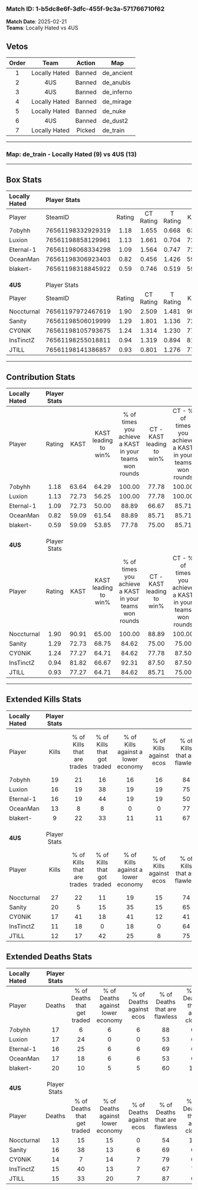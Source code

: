 ### Match ID: 1-b5dc8e6f-3dfc-455f-9c3a-571766710f62  
**Match Date**: 2025-02-21  
**Teams**: Locally Hated vs 4US  

## Vetos  

| Order | Team | Action | Map |
| :---: | :--: | :----: | --- |
| 1 | Locally Hated | Banned | de_ancient |
| 2 | 4US | Banned | de_anubis |
| 3 | 4US | Banned | de_inferno |
| 4 | Locally Hated | Banned | de_mirage |
| 5 | Locally Hated | Banned | de_nuke |
| 6 | 4US | Banned | de_dust2 |
| 7 | Locally Hated | Picked | de_train |

---  

### **Map**: de_train - Locally Hated (9) vs 4US (13)  
---  

## Box Stats  

| **Locally Hated** | Player Stats      |        |           |          |       |       |       |         |        |      |     |
| :- | :- | :-: | :-: | :-: | :-: | :-: | :-: | :-: | :-: | :-: | :-: |
| Player            | SteamID           | Rating | CT Rating | T Rating | KAST  |  ADR  | Kills | Assists | Deaths | K/D  | HS% |
| 7obyhh            | 76561198332929319 |  1.18  |   1.655   |  0.668   | 63.64 | 94.3  |  19   |    4    |   17   | 1.12 | 42  |
| Luxion            | 76561198858129961 |  1.13  |   1.661   |  0.704   | 72.73 | 87.2  |  16   |    9    |   17   | 0.94 | 37  |
| Eternal-1         | 76561198068334298 |  1.09  |   1.564   |  0.747   | 72.73 | 75.7  |  16   |    4    |   16   | 1.00 | 56  |
| OceanMan          | 76561198306923403 |  0.82  |   0.456   |  1.426   | 59.09 | 68.4  |  13   |    3    |   17   | 0.76 | 46  |
| blakert-          | 76561198318845922 |  0.59  |   0.746   |  0.519   | 59.09 | 64.2  |   9   |    6    |   20   | 0.45 | 33  |
|                   |                   |        |           |          |       |       |       |         |        |      |     |
|                   |                   |        |           |          |       |       |       |         |        |      |     |
|                   |                   |        |           |          |       |       |       |         |        |      |     |
| **4US**           | Player Stats      |        |           |          |       |       |       |         |        |      |     |
| Player            | SteamID           | Rating | CT Rating | T Rating | KAST  |  ADR  | Kills | Assists | Deaths | K/D  | HS% |
| Noccturnal        | 76561197972467619 |  1.90  |   2.509   |  1.481   | 90.91 | 122.7 |  27   |    8    |   13   | 2.08 | 44  |
| Sanity            | 76561198506019999 |  1.29  |   1.801   |  1.136   | 72.73 | 88.7  |  20   |    3    |   16   | 1.25 | 55  |
| CY0NiK            | 76561198105793675 |  1.24  |   1.314   |  1.230   | 77.27 | 80.7  |  17   |    7    |   14   | 1.21 | 29  |
| InsTinctZ         | 76561198255018811 |  0.94  |   1.319   |  0.894   | 81.82 | 58.5  |  11   |    6    |   15   | 0.73 | 36  |
| JTILL             | 76561198141386857 |  0.93  |   0.801   |  1.276   | 77.27 | 56.9  |  12   |    4    |   15   | 0.80 | 41  |
---  

## Contribution Stats  

| **Locally Hated** | Player Stats |       |                      |                                                        |                           |                                                             |                          |                                                            |
| :- | :-: | :-: | :-: | :-: | :-: | :-: | :-: | :-: |
| Player            |    Rating    | KAST  | KAST leading to win% | % of times you achieve a KAST in your teams won rounds | CT - KAST leading to win% | CT - % of times you achieve a KAST in your teams won rounds | T - KAST leading to win% | T - % of times you achieve a KAST in your teams won rounds |
| 7obyhh            |     1.18     | 63.64 |        64.29         |                         100.00                         |           77.78           |                           100.00                            |          40.00           |                           100.00                           |
| Luxion            |     1.13     | 72.73 |        56.25         |                         100.00                         |           77.78           |                           100.00                            |          28.57           |                           100.00                           |
| Eternal-1         |     1.09     | 72.73 |        50.00         |                         88.89                          |           66.67           |                            85.71                            |          28.57           |                           100.00                           |
| OceanMan          |     0.82     | 59.09 |        61.54         |                         88.89                          |           85.71           |                            85.71                            |          33.33           |                           100.00                           |
| blakert-          |     0.59     | 59.09 |        53.85         |                         77.78                          |           75.00           |                            85.71                            |          20.00           |                           50.00                            |
|                   |              |       |                      |                                                        |                           |                                                             |                          |                                                            |
|                   |              |       |                      |                                                        |                           |                                                             |                          |                                                            |
|                   |              |       |                      |                                                        |                           |                                                             |                          |                                                            |
| **4US**           | Player Stats |       |                      |                                                        |                           |                                                             |                          |                                                            |
| Player            |    Rating    | KAST  | KAST leading to win% | % of times you achieve a KAST in your teams won rounds | CT - KAST leading to win% | CT - % of times you achieve a KAST in your teams won rounds | T - KAST leading to win% | T - % of times you achieve a KAST in your teams won rounds |
| Noccturnal        |     1.90     | 90.91 |        65.00         |                         100.00                         |           88.89           |                           100.00                            |          45.45           |                           100.00                           |
| Sanity            |     1.29     | 72.73 |        68.75         |                         84.62                          |           75.00           |                            75.00                            |          62.50           |                           100.00                           |
| CY0NiK            |     1.24     | 77.27 |        64.71         |                         84.62                          |           77.78           |                            87.50                            |          50.00           |                           80.00                            |
| InsTinctZ         |     0.94     | 81.82 |        66.67         |                         92.31                          |           87.50           |                            87.50                            |          50.00           |                           100.00                           |
| JTILL             |     0.93     | 77.27 |        64.71         |                         84.62                          |           85.71           |                            75.00                            |          50.00           |                           100.00                           |
---  

## Extended Kills Stats  

| **Locally Hated** | Player Stats |                            |                            |                                    |                         |                              |                                 |                                       |                    |           |
| :- | :-: | :-: | :-: | :-: | :-: | :-: | :-: | :-: | :-: | :-: |
| Player            |    Kills     | % of Kills that are trades | % of Kills that got traded | % of Kills against a lower economy | % of Kills against ecos | % of Kills that are flawless | % of Kills that are close duels | % of Kills that are assisted by flash | Pistol Round Kills | AWP Kills |
| 7obyhh            |      19      |             21             |             16             |                 16                 |           16            |              84              |                0                |                   5                   |         2          |     7     |
| Luxion            |      16      |             19             |             38             |                 19                 |           19            |              75              |                6                |                   0                   |         1          |     0     |
| Eternal-1         |      16      |             19             |             44             |                 19                 |           19            |              50              |               13                |                   6                   |         0          |     1     |
| OceanMan          |      13      |             8              |             8              |                 0                  |            0            |              77              |                0                |                  15                   |         3          |     0     |
| blakert-          |      9       |             22             |             33             |                 11                 |           11            |              67              |                0                |                   0                   |         1          |     0     |
|                   |              |                            |                            |                                    |                         |                              |                                 |                                       |                    |           |
|                   |              |                            |                            |                                    |                         |                              |                                 |                                       |                    |           |
|                   |              |                            |                            |                                    |                         |                              |                                 |                                       |                    |           |
| **4US**           | Player Stats |                            |                            |                                    |                         |                              |                                 |                                       |                    |           |
| Player            |    Kills     | % of Kills that are trades | % of Kills that got traded | % of Kills against a lower economy | % of Kills against ecos | % of Kills that are flawless | % of Kills that are close duels | % of Kills that are assisted by flash | Pistol Round Kills | AWP Kills |
| Noccturnal        |      27      |             22             |             11             |                 19                 |           15            |              74              |               15                |                   0                   |         7          |     0     |
| Sanity            |      20      |             5              |             15             |                 35                 |           15            |              65              |                0                |                   0                   |         1          |     0     |
| CY0NiK            |      17      |             41             |             18             |                 41                 |           12            |              41              |                6                |                   0                   |         0          |     0     |
| InsTinctZ         |      11      |             18             |             0              |                 18                 |            0            |              64              |                0                |                   0                   |         1          |     6     |
| JTILL             |      12      |             17             |             42             |                 25                 |            8            |              75              |                0                |                   8                   |         1          |     0     |
## Extended Deaths Stats  

| **Locally Hated** | Player Stats |                             |                                   |                          |                               |                            |                           |               |
| :- | :-: | :-: | :-: | :-: | :-: | :-: | :-: | :-: |
| Player            |    Deaths    | % of Deaths that get traded | % of Deaths against lower economy | % of Deaths against ecos | % of Deaths that are flawless | % of Deaths that are close | % of Deaths while blinded | Deaths to AWP |
| 7obyhh            |      17      |              6              |                 6                 |            6             |              88               |             0              |             0             |       2       |
| Luxion            |      17      |             24              |                 0                 |            0             |              53               |             6              |             6             |       0       |
| Eternal-1         |      16      |             25              |                 6                 |            6             |              69               |             6              |             0             |       0       |
| OceanMan          |      17      |             18              |                 6                 |            6             |              53               |             6              |             0             |       1       |
| blakert-          |      20      |             10              |                 5                 |            5             |              60               |             10             |             0             |       3       |
|                   |              |                             |                                   |                          |                               |                            |                           |               |
|                   |              |                             |                                   |                          |                               |                            |                           |               |
|                   |              |                             |                                   |                          |                               |                            |                           |               |
| **4US**           | Player Stats |                             |                                   |                          |                               |                            |                           |               |
| Player            |    Deaths    | % of Deaths that get traded | % of Deaths against lower economy | % of Deaths against ecos | % of Deaths that are flawless | % of Deaths that are close | % of Deaths while blinded | Deaths to AWP |
| Noccturnal        |      13      |             15              |                15                 |            0             |              54               |             15             |             8             |       0       |
| Sanity            |      16      |             38              |                13                 |            6             |              69               |             0              |             6             |       1       |
| CY0NiK            |      14      |              7              |                14                 |            7             |              79               |             0              |             0             |       4       |
| InsTinctZ         |      15      |             40              |                13                 |            7             |              67               |             7              |             7             |       1       |
| JTILL             |      15      |             33              |                20                 |            7             |              87               |             0              |             7             |       2       |
